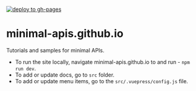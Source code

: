 [![deploy to gh-pages](https://github.com/Minimal-APIs/minimal-apis.github.io/actions/workflows/deploy.yml/badge.svg)](https://github.com/Minimal-APIs/minimal-apis.github.io/actions/workflows/deploy.yml)

# minimal-apis.github.io

Tutorials and samples for minimal APIs.

- To run the site locally, navigate minimal-apis.github.io to and run - `npm run dev`.
- To add or update docs, go to `src` folder.
- To add or update menu items, go to the `src/.vuepress/config.js` file.
